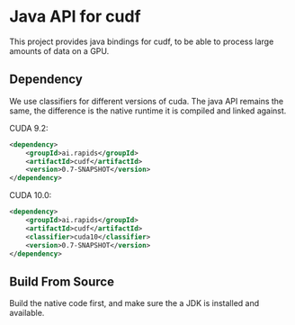 # Java API for cudf

This project provides java bindings for cudf, to be able to process large amounts of data on 
a GPU.

## Dependency

We use classifiers for different versions of cuda.  The java API remains the same, the difference
is the native runtime it is compiled and linked against.


CUDA 9.2:
```xml
<dependency>
    <groupId>ai.rapids</groupId>
    <artifactId>cudf</artifactId>
    <version>0.7-SNAPSHOT</version>
</dependency>
```

CUDA 10.0:
```xml
<dependency>
    <groupId>ai.rapids</groupId>
    <artifactId>cudf</artifactId>
    <classifier>cuda10</classifier>
    <version>0.7-SNAPSHOT</version>
</dependency>
```

## Build From Source

Build the native code first, and make sure the a JDK is installed and available.

